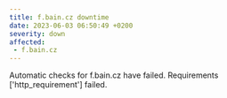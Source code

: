 ```yaml
---
title: f.bain.cz downtime
date: 2023-06-03 06:50:49 +0200
severity: down
affected:
 - f.bain.cz
---
```

Automatic checks for f.bain.cz have failed. Requirements ['http_requirement'] failed.
